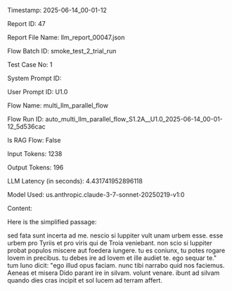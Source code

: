 Timestamp: 2025-06-14_00-01-12

Report ID: 47

Report File Name: llm_report_00047.json

Flow Batch ID: smoke_test_2_trial_run

Test Case No: 1

System Prompt ID: 

User Prompt ID: U1.0

Flow Name: multi_llm_parallel_flow

Flow Run ID: auto_multi_llm_parallel_flow_S1.2A__U1.0_2025-06-14_00-01-12_5d536cac

Is RAG Flow: False

Input Tokens: 1238

Output Tokens: 196

LLM Latency (in seconds): 4.431741952896118

Model Used: us.anthropic.claude-3-7-sonnet-20250219-v1:0

Content:

Here is the simplified passage:

sed fata sunt incerta ad me. nescio si Iuppiter vult unam urbem esse. esse urbem pro Tyriis et pro viris qui de Troia veniebant. non scio si Iuppiter probat populos miscere aut foedera iungere. tu es coniunx, tu potes rogare Iovem in precibus. tu debes ire ad Iovem et ille audiet te. ego sequar te." tum Iuno dicit: "ego illud opus faciam. nunc tibi narrabo quid nos faciemus. Aeneas et misera Dido parant ire in silvam. volunt venare. ibunt ad silvam quando dies cras incipit et sol lucem ad terram affert.
